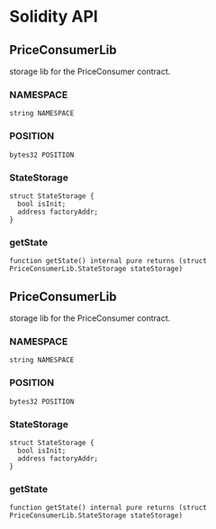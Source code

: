 # Solidity API

## PriceConsumerLib


storage lib for the PriceConsumer contract.





### NAMESPACE

```solidity
string NAMESPACE
```







### POSITION

```solidity
bytes32 POSITION
```







### StateStorage








```solidity
struct StateStorage {
  bool isInit;
  address factoryAddr;
}
```

### getState

```solidity
function getState() internal pure returns (struct PriceConsumerLib.StateStorage stateStorage)
```








## PriceConsumerLib


storage lib for the PriceConsumer contract.





### NAMESPACE

```solidity
string NAMESPACE
```







### POSITION

```solidity
bytes32 POSITION
```







### StateStorage








```solidity
struct StateStorage {
  bool isInit;
  address factoryAddr;
}
```

### getState

```solidity
function getState() internal pure returns (struct PriceConsumerLib.StateStorage stateStorage)
```








